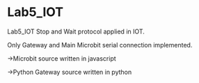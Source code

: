 # Lab5_IOT
Lab5_IOT Stop and Wait protocol applied in IOT.

Only Gateway and Main Microbit serial connection implemented.

->Microbit source written in javascript

->Python Gateway source written in python

